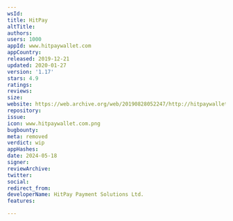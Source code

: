 ```yaml
---
wsId: 
title: HitPay
altTitle: 
authors: 
users: 1000
appId: www.hitpaywallet.com
appCountry: 
released: 2019-12-21
updated: 2020-01-27
version: '1.17'
stars: 4.9
ratings: 
reviews: 
size: 
website: https://web.archive.org/web/20190828052247/http://hitpaywallet.com:80/
repository: 
issue: 
icon: www.hitpaywallet.com.png
bugbounty: 
meta: removed
verdict: wip
appHashes: 
date: 2024-05-18
signer: 
reviewArchive: 
twitter: 
social: 
redirect_from: 
developerName: HitPay Payment Solutions Ltd.
features: 

---
```


